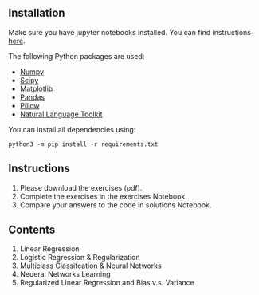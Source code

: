 
## Installation
Make sure you have jupyter notebooks installed. You can find instructions [here](https://jupyter.org/install). 

The following Python packages are used:
* [Numpy](https://www.numpy.org)
* [Scipy](https://www.scipy.org)
* [Matplotlib](https://matplotlib.org)
* [Pandas](https://pandas.pydata.org)
* [Pillow](https://python-pillow.org)
* [Natural Language Toolkit](http://www.nltk.org)

You can install all dependencies using:
```shell
python3 -m pip install -r requirements.txt
```

## Instructions
1. Please download the exercises (pdf).
2. Complete the exercises in the exercises Notebook.
3. Compare your answers to the code in solutions Notebook.

## Contents
1. Linear Regression
2. Logistic Regression & Regularization
3. Multiclass Classifcation & Neural Networks
4. Neueral Networks Learning
5. Regularized Linear Regression and Bias v.s. Variance


